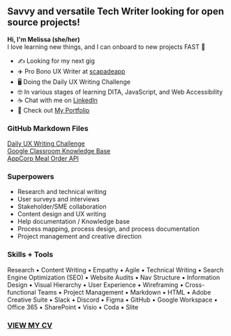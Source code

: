## Savvy and versatile Tech Writer looking for open source projects!
**Hi, I'm Melissa (she/her)**  
I love learning new things, and I can onboard to new projects FAST 🚀

- ✍️ Looking for my next gig
- ✈️ Pro Bono UX Writer at [scapadeapp](https://www.scapadeapp.com/)
- 🖥️ Doing the Daily UX Writing Challenge
- 🤓 In various stages of learning DITA, JavaScript, and Web Accessibility
- ☕ Chat with me on [LinkedIn](https://www.linkedin.com/in/melissaligertwood/)
- 📃 Check out [My Portfolio](https://www.contentlime.com/)

### GitHub Markdown Files
[Daily UX Writing Challenge](https://github.com/TechWriterMelissa/daily-ux-writing-challenge)  
[Google Classroom Knowledge Base](https://github.com/TechWriterMelissa/student-portfolio/tree/main/Classroom%20KBAs)  
[AppCorp Meal Order API](https://github.com/TechWriterMelissa/student-portfolio/tree/main/Mock-API-Sample)  

### Superpowers
- Research and technical writing
- User surveys and interviews
- Stakeholder/SME collaboration
- Content design and UX writing
- Help documentation / Knowledge base
- Process mapping, process design, and process documentation
- Project management and creative direction

### Skills + Tools
Research ▪️ Content Writing ▪️ Empathy ▪️ Agile ▪️ Technical Writing ▪️ Search Engine Optimization (SEO) ▪️ Website Audits ▪️ Nav Structure ▪️ Information Design ▪️ Visual Hierarchy ▪️ User Experience ▪️ Wireframing ▪️ Cross-functional Teams ▪️ Project Management ▪️ Markdown ▪️ HTML ▪️ Adobe Creative Suite ▪️ Slack ▪️ Discord ▪️ Figma ▪️ GitHub ▪️ Google Workspace ▪️ Office 365 ▪️ SharePoint ▪️ Visio ▪️ Coda ▪️ Slite


### [VIEW MY CV](https://drive.google.com/file/d/1BCCF1csjqJ8StowXno7sRdKqB6t2amtY/view)  
